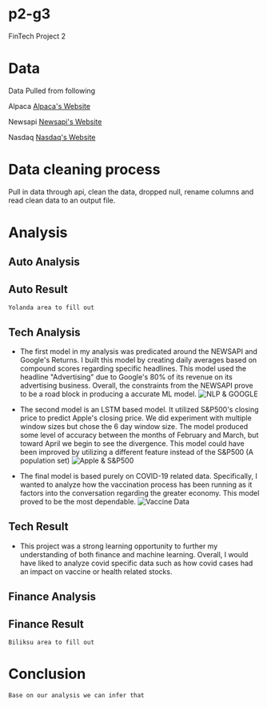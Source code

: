 # p2-g3
FinTech Project 2

# Data
Data Pulled from following

Alpaca [Alpaca's Website](https://alpaca.markets/)

Newsapi [Newsapi's Website](https://newsapi.org//)

Nasdaq [Nasdaq's Website](https://www.nasdaq.com/)


# Data cleaning process
Pull in data through api, clean the data, dropped null, rename columns and read clean data to an output file.

# Analysis
## Auto Analysis
## Auto Result
    Yolanda area to fill out 
## Tech Analysis
* The first model in my analysis was predicated around the NEWSAPI and Google's Returns. I built this model by creating daily averages based on compound scores regarding specific headlines. This model used the headline "Advertising" due to Google's 80% of its revenue on its advertising business. Overall, the constraints from the NEWSAPI prove to be a road block in producing a accurate ML model. 
![NLP & GOOGLE](Google.png)

* The second model is an LSTM based model. It utilized S&P500's closing price to predict Apple's closing price. We did experiment with multiple window sizes but chose the 6 day window size. The model produced some level of accuracy between the months of February and March, but toward April we begin to see the divergence. This model could have been improved by utilizing a different feature instead of the S&P500 (A population set)
![Apple & S&P500](appleplot.png)
* The final model is based purely on COVID-19 related data. Specifically, I wanted to analyze how the vaccination process has been running as it factors into the conversation regarding the greater economy. This model proved to be the most dependable. 
![Vaccine Data](vaccine.png)
## Tech Result
* This project was a strong learning opportunity to further my understanding of both finance and machine learning. Overall, I would have liked to analyze covid specific data such as how covid cases had an impact on vaccine or health related stocks. 

## Finance Analysis
## Finance Result
    Biliksu area to fill out 

# Conclusion   
    Base on our analysis we can infer that 